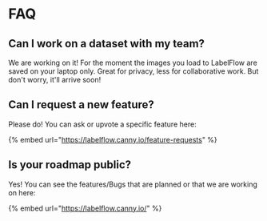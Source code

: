 # FAQ

## Can I work on a dataset with my team?

We are working on it! For the moment the images you load to LabelFlow are saved on your laptop only. Great for privacy, less for collaborative work. But don't worry, it'll arrive soon!

## Can I request a new feature?

Please do! You can ask or upvote a specific feature here:

{% embed url="https://labelflow.canny.io/feature-requests" %}

## Is your roadmap public?

Yes! You can see the features/Bugs that are planned or that we are working on here:

{% embed url="https://labelflow.canny.io/" %}







